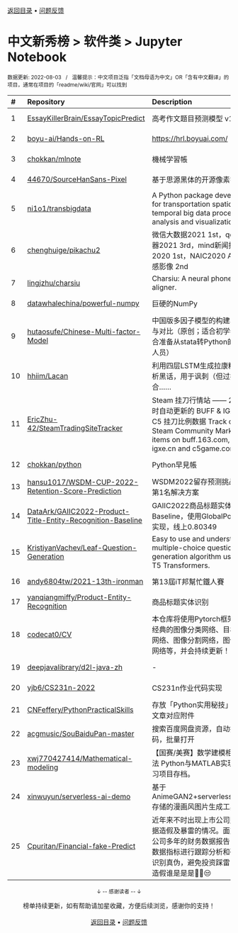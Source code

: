<a href="https://gitee.com/GrowingGit/GitHub-Chinese-Top-Charts#github中文排行榜">返回目录</a> • <a href="/content/docs/feedback.md">问题反馈</a>

# 中文新秀榜 > 软件类 > Jupyter Notebook
<sub>数据更新: 2022-08-03&nbsp;&nbsp;&nbsp;/&nbsp;&nbsp;&nbsp;温馨提示：中文项目泛指「文档母语为中文」OR「含有中文翻译」的项目，通常在项目的「readme/wiki/官网」可以找到</sub>

|#|Repository|Description|Stars|Updated|Created|
|:-|:-|:-|:-|:-|:-|
|1|[EssayKillerBrain/EssayTopicPredict](https://github.com/EssayKillerBrain/EssayTopicPredict)|高考作文题目预测模型 v1.0|358|2022-06-09|2022-05-08|
|2|[boyu-ai/Hands-on-RL](https://github.com/boyu-ai/Hands-on-RL)|https://hrl.boyuai.com/|310|2022-05-09|2021-08-08|
|3|[chokkan/mlnote](https://github.com/chokkan/mlnote)|機械学習帳|224|2022-05-04|2021-09-29|
|4|[44670/SourceHanSans-Pixel](https://github.com/44670/SourceHanSans-Pixel)|基于思源黑体的开源像素字体|178|2022-04-17|2021-08-18|
|5|[ni1o1/transbigdata](https://github.com/ni1o1/transbigdata)|A Python package develop for transportation spatio-temporal big data processing, analysis and visualization.|150|2022-05-06|2021-10-21|
|6|[chenghuige/pikachu2](https://github.com/chenghuige/pikachu2)|微信大数据2021 1st，qq浏览器2021 3rd，mind新闻推荐2020 1st，NAIC2020 AI+遥感影像 2nd|129|2022-03-16|2021-11-04|
|7|[lingjzhu/charsiu](https://github.com/lingjzhu/charsiu)|Charsiu: A neural phonetic aligner.|119|2022-02-12|2021-08-29|
|8|[datawhalechina/powerful-numpy](https://github.com/datawhalechina/powerful-numpy)|巨硬的NumPy|115|2022-05-06|2021-10-15|
|9|[hutaosufe/Chinese-Multi-factor-Model](https://github.com/hutaosufe/Chinese-Multi-factor-Model)|中国版多因子模型的构建、检验与对比（原创；适合初学者；适合准备从stata转Python的科研人员）|108|2022-04-11|2021-12-29|
|10|[hhiim/Lacan](https://github.com/hhiim/Lacan)|利用四层LSTM生成拉康精神分析黑话，用于讽刺（但过拟合……|97|2022-02-07|2022-02-04|
|11|[EricZhu-42/SteamTradingSiteTracker](https://github.com/EricZhu-42/SteamTradingSiteTracker)|Steam 挂刀行情站 —— 24小时自动更新的 BUFF & IGXE & C5 挂刀比例数据   Track cheap Steam Community Market items on buff.163.com, igxe.cn and c5game.com|80|2022-03-06|2021-10-11|
|12|[chokkan/python](https://github.com/chokkan/python)|Python早見帳|76|2022-05-13|2021-10-04|
|13|[hansu1017/WSDM-CUP-2022-Retention-Score-Prediction](https://github.com/hansu1017/WSDM-CUP-2022-Retention-Score-Prediction)|WSDM2022留存预测挑战赛 第1名解决方案|64|2022-02-26|2022-01-28|
|14|[DataArk/GAIIC2022-Product-Title-Entity-Recognition-Baseline](https://github.com/DataArk/GAIIC2022-Product-Title-Entity-Recognition-Baseline)|GAIIC2022商品标题实体识别Baseline，使用GlobalPointer实现，线上0.80349|44|2022-04-09|2022-03-23|
|15|[KristiyanVachev/Leaf-Question-Generation](https://github.com/KristiyanVachev/Leaf-Question-Generation)|Easy to use and understand multiple-choice question generation algorithm using T5 Transformers.|44|2022-03-07|2021-10-04|
|16|[andy6804tw/2021-13th-ironman](https://github.com/andy6804tw/2021-13th-ironman)|第13屆iT邦幫忙鐵人賽|40|2022-05-30|2021-09-13|
|17|[yanqiangmiffy/Product-Entity-Recognition](https://github.com/yanqiangmiffy/Product-Entity-Recognition)|商品标题实体识别|26|2022-04-01|2022-03-22|
|18|[codecat0/CV](https://github.com/codecat0/CV)|本仓库将使用Pytorch框架实现经典的图像分类网络、目标检测网络、图像分割网络，图像生成网络等，并会持续更新！！！|21|2022-05-09|2021-11-10|
|19|[deepjavalibrary/d2l-java-zh](https://github.com/deepjavalibrary/d2l-java-zh)|-|18|2022-08-01|2021-08-16|
|20|[yjb6/CS231n-2022](https://github.com/yjb6/CS231n-2022)|CS231n作业代码实现|15|2022-07-25|2022-05-05|
|21|[CNFeffery/PythonPracticalSkills](https://github.com/CNFeffery/PythonPracticalSkills)|存放「Python实用秘技」系列文章对应附件|15|2022-07-24|2021-12-09|
|22|[acgmusic/SouBaiduPan-master](https://github.com/acgmusic/SouBaiduPan-master)|搜索百度网盘资源，自动抓取密码，批量打开|13|2022-07-08|2022-05-11|
|23|[xwj770427414/Mathematical-modeling](https://github.com/xwj770427414/Mathematical-modeling)|【国赛/美赛】数学建模相关算法 Python与MATLAB实现，练习项目存档。|12|2022-07-28|2022-01-13|
|24|[xinwuyun/serverless-ai-demo](https://github.com/xinwuyun/serverless-ai-demo)|基于AnimeGAN2+serverless+NAS存储的漫画风图片生成工具|10|2022-05-11|2022-04-18|
|25|[Cpuritan/Financial-fake-Predict](https://github.com/Cpuritan/Financial-fake-Predict)|近年来不时出现上市公司财务数据造假及暴雷的情况。面对上市公司多年的财务数据报告，筛选数据指标进行跟踪分析和研究，识别真伪，避免投资踩雷🤣。谁造假谁是是是🐱‍🐉😒|3|2022-06-30|2021-11-01|

<div align="center">
    <p><sub>↓ -- 感谢读者 -- ↓</sub></p>
    榜单持续更新，如有帮助请加星收藏，方便后续浏览，感谢你的支持！
</div>

<br/>

<div align="center"><a href="https://gitee.com/GrowingGit/GitHub-Chinese-Top-Charts#github中文排行榜">返回目录</a> • <a href="/content/docs/feedback.md">问题反馈</a></div>
